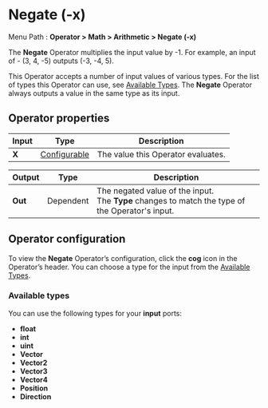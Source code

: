 # Negate (-x)

Menu Path : **Operator > Math > Arithmetic > Negate (-x)**

The **Negate** Operator multiplies the input value by -1. For example, an input of - (3, 4, -5) outputs (-3, -4, 5).

This Operator accepts a number of input values of various types. For the list of types this Operator can use, see [Available Types](#available-types). The **Negate** Operator always outputs a value in the same type as its input.

## Operator properties

| **Input** | **Type**                                | **Description**                    |
| --------- | --------------------------------------- | ---------------------------------- |
| **X**     | [Configurable](#operator-configuration) | The value this Operator evaluates. |

| **Output** | **Type**  | **Description**                                              |
| ---------- | --------- | ------------------------------------------------------------ |
| **Out**    | Dependent | The negated value of the input.<br/>The **Type** changes to match the type of the Operator's input. |

## Operator configuration

To view the **Negate** Operator’s configuration, click the **cog** icon in the Operator’s header. You can choose a type for the input from the [Available Types](#available-types).



### Available types

You can use the following types for your **input** ports:

- **float**
- **int**
- **uint**
- **Vector**
- **Vector2**
- **Vector3**
- **Vector4**
- **Position**
- **Direction**
